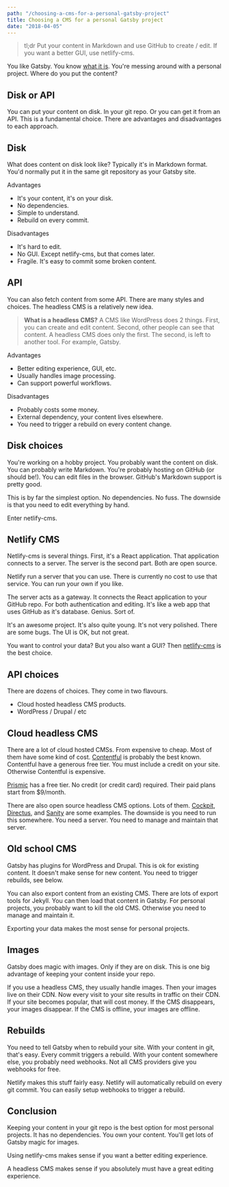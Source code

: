 ```yaml
---
path: "/choosing-a-cms-for-a-personal-gatsby-project"
title: Choosing a CMS for a personal Gatsby project
date: "2018-04-05"
---
```

> tl;dr Put your content in Markdown and use GitHub to create / edit. If you want a better GUI, use netlify-cms.

You like Gatsby. You know [what it is](/what-is-gatsby-exactly). You're messing around with a personal project. Where do you put the content?

## Disk or API

You can put your content on disk. In your git repo. Or you can get it from an API. This is a fundamental choice. There are advantages and disadvantages to each approach.

## Disk

What does content on disk look like? Typically it's in Markdown format. You'd normally put it in the same git repository as your Gatsby site.

Advantages

* It's your content, it's on your disk.
* No dependencies.
* Simple to understand.
* Rebuild on every commit.

Disadvantages

* It's hard to edit.
* No GUI. Except netlify-cms, but that comes later.
* Fragile. It's easy to commit some broken content.

## API

You can also fetch content from some API. There are many styles and choices. The headless CMS is a relatively new idea.

> **What is a headless CMS?** A CMS like WordPress does 2 things. First, you can create and edit content. Second, other people can see that content. A headless CMS does only the first. The second, is left to another tool. For example, Gatsby.

Advantages

* Better editing experience, GUI, etc.
* Usually handles image processing.
* Can support powerful workflows.

Disadvantages

* Probably costs some money.
* External dependency, your content lives elsewhere.
* You need to trigger a rebuild on every content change.

## Disk choices

You're working on a hobby project. You probably want the content on disk. You can probably write Markdown. You're probably hosting on GitHub (or should be!). You can edit files in the browser. GitHub's Markdown support is pretty good.

This is by far the simplest option. No dependencies. No fuss. The downside is that you need to edit everything by hand.

Enter netlify-cms.

## Netlify CMS

Netlify-cms is several things. First, it's a React application. That application connects to a server. The server is the second part. Both are open source.

Netlify run a server that you can use. There is currently no cost to use that service. You can run your own if you like.

The server acts as a gateway. It connects the React application to your GitHub repo. For both authentication and editing. It's like a web app that uses GitHub as it's database. Genius. Sort of.

It's an awesome project. It's also quite young. It's not very polished. There are some bugs. The UI is OK, but not great.

You want to control your data? But you also want a GUI? Then [netlify-cms](https://www.netlifycms.org/) is the best choice.

## API choices

There are dozens of choices. They come in two flavours.

* Cloud hosted headless CMS products.
* WordPress / Drupal / etc

## Cloud headless CMS

There are a lot of cloud hosted CMSs. From expensive to cheap. Most of them have some kind of cost. [Contentful](https://www.contentful.com/) is probably the best known. Contentful have a generous free tier. You must include a credit on your site. Otherwise Contentful is expensive.

[Prismic](https://prismic.io/) has a free tier. No credit (or credit card) required. Their paid plans start from $9/month.

There are also open source headless CMS options. Lots of them. [Cockpit](https://getcockpit.com/), [Directus](https://getdirectus.com/), and [Sanity](https://www.sanity.io/) are some examples. The downside is you need to run this somewhere. You need a server. You need to manage and maintain that server.

## Old school CMS

Gatsby has plugins for WordPress and Drupal. This is ok for existing content. It doesn't make sense for new content. You need to trigger rebuilds, see below.

You can also export content from an existing CMS. There are lots of export tools for Jekyll. You can then load that content in Gatsby. For personal projects, you probably want to kill the old CMS. Otherwise you need to manage and maintain it.

Exporting your data makes the most sense for personal projects.

## Images

Gatsby does magic with images. Only if they are on disk. This is one big advantage of keeping your content inside your repo.

If you use a headless CMS, they usually handle images. Then your images live on their CDN. Now every visit to your site results in traffic on their CDN. If your site becomes popular, that will cost money. If the CMS disappears, your images disappear. If the CMS is offline, your images are offline.

## Rebuilds

You need to tell Gatsby when to rebuild your site. With your content in git, that's easy. Every commit triggers a rebuild. With your content somewhere else, you probably need webhooks. Not all CMS providers give you webhooks for free.

Netlify makes this stuff fairly easy. Netlify will automatically rebuild on every git commit. You can easily setup webhooks to trigger a rebuild.

## Conclusion

Keeping your content in your git repo is the best option for most personal projects. It has no dependencies. You own your content. You'll get lots of Gatsby magic for images.

Using netlify-cms makes sense if you want a better editing experience.

A headless CMS makes sense if you absolutely must have a great editing experience.
